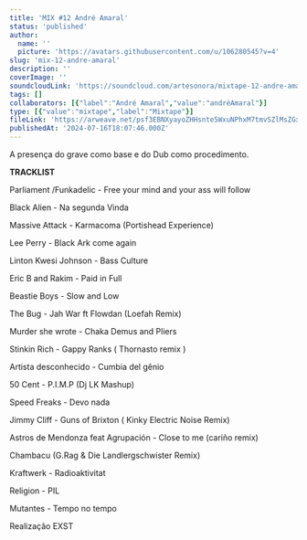 ```yaml
---
title: 'MIX #12 André Amaral'
status: 'published'
author:
  name: ''
  picture: 'https://avatars.githubusercontent.com/u/106280545?v=4'
slug: 'mix-12-andre-amaral'
description: ''
coverImage: ''
soundcloudLink: 'https://soundcloud.com/artesonora/mixtape-12-andre-amaral?in=artesonora/sets/programas2013&si=7aa3aa3f3deb412f82e5b5fd3123f07c&utm_source=clipboard&utm_medium=text&utm_campaign=social_sharing'
tags: []
collaborators: [{"label":"André Amaral","value":"andréAmaral"}]
type: [{"value":"mixtape","label":"Mixtape"}]
fileLink: 'https://arweave.net/psf3EBNXyayoZHHsnte5WxuNPhxM7tmvSZlMsZGxaNk'
publishedAt: '2024-07-16T18:07:46.000Z'
---
```


A presença do grave como base e do Dub como procedimento.

**TRACKLIST**

Parliament /Funkadelic - Free your mind and your ass will follow

Black Alien - Na segunda Vinda

Massive Attack - Karmacoma (Portishead Experience)

Lee Perry - Black Ark come again

Linton Kwesi Johnson - Bass Culture

Eric B and Rakim - Paid in Full

Beastie Boys - Slow and Low

The Bug - Jah War ft Flowdan (Loefah Remix)

Murder she wrote - Chaka Demus and Pliers

Stinkin Rich - Gappy Ranks ( Thornasto remix )

Artista desconhecido - Cumbia del gênio

50 Cent - P.I.M.P (Dj LK Mashup)

Speed Freaks - Devo nada

Jimmy Cliff - Guns of Brixton ( Kinky Electric Noise Remix)

Astros de Mendonza feat Agrupación - Close to me (cariño remix)

Chambacu (G.Rag & Die Landlergschwister Remix)

Kraftwerk - Radioaktivitat

Religion - PIL

Mutantes - Tempo no tempo

Realização EXST